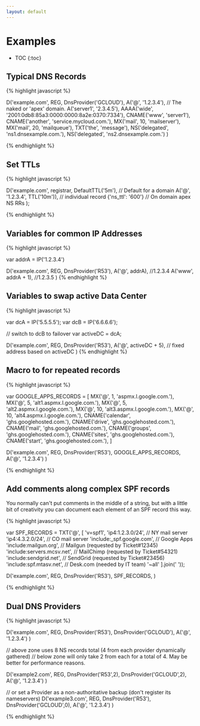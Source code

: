 ```yaml
---
layout: default
---
```


# Examples

* TOC
{:toc}

## Typical DNS Records

{% highlight javascript %}

D('example.com', REG, DnsProvider('GCLOUD'),
    A('@', '1.2.3.4'),  // The naked or 'apex' domain.
    A('server1', '2.3.4.5'),
    AAAA('wide', '2001:0db8:85a3:0000:0000:8a2e:0370:7334'),
    CNAME('www', 'server1'),
    CNAME('another', 'service.mycloud.com.'),
    MX('mail', 10, 'mailserver'),
    MX('mail', 20, 'mailqueue'),
    TXT('the', 'message'),
    NS('delegated', 'ns1.dnsexample.com.'),
    NS('delegated', 'ns2.dnsexample.com.')
)

{% endhighlight %}

## Set TTLs

{% highlight javascript %}

D('example.com', registrar,
    DefaultTTL('5m'), // Default for a domain
    A('@', '1.2.3.4', TTL('10m')), // individual record
    {'ns_ttl': '600'} // On domain apex NS RRs
);

{% endhighlight %}

## Variables for common IP Addresses

{% highlight javascript %}

var addrA = IP('1.2.3.4')

D('example.com', REG, DnsProvider('R53'),
    A('@', addrA), //1.2.3.4
    A('www', addrA + 1), //1.2.3.5
)
{% endhighlight %}

## Variables to swap active Data Center

{% highlight javascript %}

var dcA = IP('5.5.5.5');
var dcB = IP('6.6.6.6');

// switch to dcB to failover
var activeDC = dcA;

D('example.com', REG, DnsProvider('R53'),
    A('@', activeDC + 5), // fixed address based on activeDC
)
{% endhighlight %}

## Macro to for repeated records

{% highlight javascript %}

var GOOGLE_APPS_RECORDS = [
    MX('@', 1, 'aspmx.l.google.com.'),
    MX('@', 5, 'alt1.aspmx.l.google.com.'),
    MX('@', 5, 'alt2.aspmx.l.google.com.'),
    MX('@', 10, 'alt3.aspmx.l.google.com.'),
    MX('@', 10, 'alt4.aspmx.l.google.com.'),
    CNAME('calendar', 'ghs.googlehosted.com.'),
    CNAME('drive', 'ghs.googlehosted.com.'),
    CNAME('mail', 'ghs.googlehosted.com.'),
    CNAME('groups', 'ghs.googlehosted.com.'),
    CNAME('sites', 'ghs.googlehosted.com.'),
    CNAME('start', 'ghs.googlehosted.com.'),
]

D('example.com', REG, DnsProvider('R53'),
   GOOGLE_APPS_RECORDS,
   A('@', '1.2.3.4')
)

{% endhighlight %}

## Add comments along complex SPF records

You normally can't put comments in the middle of a string,
but with a little bit of creativity you can document
each element of an SPF record this way.

{% highlight javascript %}

var SPF_RECORDS = TXT('@', [
    'v=spf1',
    'ip4:1.2.3.0/24',           // NY mail server
    'ip4:4.3.2.0/24',           // CO mail server
    'include:_spf.google.com',  // Google Apps
    'include:mailgun.org',      // Mailgun (requested by Ticket#12345)
    'include:servers.mcsv.net', // MailChimp (requested by Ticket#54321)
    'include:sendgrid.net',     // SendGrid (requested by Ticket#23456)
    'include:spf.mtasv.net',    // Desk.com (needed by IT team)
    '~all'
].join(' '));

D('example.com', REG, DnsProvider('R53'),
   SPF_RECORDS,
)

{% endhighlight %}

## Dual DNS Providers

{% highlight javascript %}

D('example.com', REG, DnsProvider('R53'), DnsProvider('GCLOUD'),
   A('@', '1.2.3.4')
)

// above zone uses 8 NS records total (4 from each provider dynamically gathered)
// below zone will only take 2 from each for a total of 4. May be better for performance reasons.

D('example2.com', REG, DnsProvider('R53',2), DnsProvider('GCLOUD',2),
   A('@', '1.2.3.4')
)

// or set a Provider as a non-authoritative backup (don't register its nameservers)
D('example3.com', REG, DnsProvider('R53'), DnsProvider('GCLOUD',0),
   A('@', '1.2.3.4')
)

{% endhighlight %}
